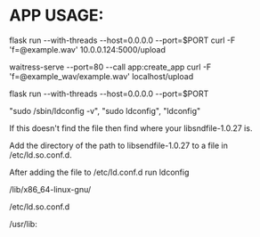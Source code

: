 # APP USAGE:

flask run --with-threads --host=0.0.0.0 --port=$PORT
curl -F 'f=@example.wav' 10.0.0.124:5000/upload


waitress-serve --port=80 --call app:create_app
curl -F 'f=@example_wav/example.wav' localhost/upload


flask run --with-threads --host=0.0.0.0 --port=$PORT

<!-- try this if it doesnt work -->


<!-- wget -c https://ftp.gnu.org/gnu/glibc/glibc-2.34.tar.gz
tar -zxvf glibc-2.34.tar.gz
cd glibc-2.34
./configure --prefix=/opt/glibc
make
make install -->


<!-- setup with this too if needed -->
<!-- https://github.com/libsndfile/libsndfile -->

"sudo /sbin/ldconfig -v", "sudo ldconfig", "ldconfig"

If this doesn't find the file then find where your libsndfile-1.0.27 is.

Add the directory of the path to libsendfile-1.0.27 to a file in /etc/ld.so.conf.d.

After adding the file to /etc/ld.conf.d run ldconfig


/lib/x86_64-linux-gnu/


/etc/ld.so.conf.d


/usr/lib: